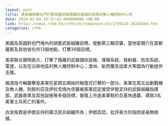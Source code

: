 ```yaml
---
layout: post
title: 美英稱再襲也門打擊胡塞武裝隱藏武器儲存設施及無人機控制中心等
date: 2024-02-04 14:37:41.000000000 +08:00
link: https://news.rthk.hk/rthk/ch/component/k2/1739124-20240204.htm
categories: rthk
---
```


美國及英國對也門境內的胡塞武裝組織目標，發動第三輪空襲，當地星期六在首都薩那及其他省份共13個地點，打擊36個目標。

美英聯合聲明表示，打擊了隱藏的武器儲存設施、導彈系統、發射器、防空系統、雷達，以及在沿岸地區的無人機控制中心；澳洲、新西蘭及加拿大等國為行動提供支援。

報道指今輪襲擊是美軍在星期五開始的報復式打擊的一部分。美軍在周五出動戰機及無人機，到敘利亞及伊拉克境內空襲被美軍認定接受伊朗支持的武裝組織指揮部、武器倉庫及其他設施等多個目標，報復上月底美軍駐約旦基地遇襲、導致3名美軍士兵死亡的事件。

白宮指責是伊朗支持的廣泛民兵組織所為；伊朗否認，批評美方的指控是毫無根據。
